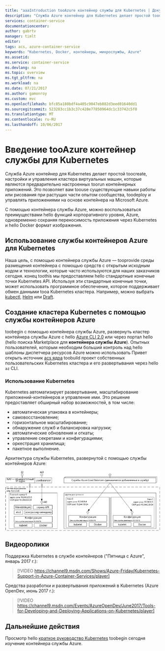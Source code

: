 ```yaml
---
title: "aaaIntroduction tooAzure контейнер службы для Kubernetes | Документы Microsoft"
description: "Служба Azure контейнер для Kubernetes делает простой toodeploy и управлять приложениями на основе контейнера в Azure."
services: container-service
documentationcenter: 
author: gabrtv
manager: timlt
editor: 
tags: acs, azure-container-service
keywords: "Kubernetes, Docker, контейнеры, микрослужбы, Azure"
ms.assetid: 
ms.service: container-service
ms.devlang: na
ms.topic: overview
ms.tgt_pltfrm: na
ms.workload: na
ms.date: 07/21/2017
ms.author: gamonroy
ms.custom: mvc
ms.openlocfilehash: bfc85a180bdf4a405c9047eb882d3eed01640dd1
ms.sourcegitcommit: 523283cc1b3c37c428e77850964dc1c33742c5f0
ms.translationtype: MT
ms.contentlocale: ru-RU
ms.lasthandoff: 10/06/2017
---
```

# <a name="introduction-tooazure-container-service-for-kubernetes"></a>Введение tooAzure контейнер службы для Kubernetes
Служба Azure контейнер для Kubernetes делает простой toocreate, настройки и управления кластера виртуальных машин, которые являются предварительно настроенных toorun контейнерных приложений. Это позволяет вам toouse существующие навыки работы или рисования при растущих части опытом сообщества, toodeploy и управлять приложениями на основе контейнера на Microsoft Azure.

С помощью контейнера службы Azure, можно воспользоваться преимуществами hello функций корпоративного уровня, Azure, одновременно сохраняя переносимость приложения через Kubernetes и hello Docker формат изображения.

## <a name="using-azure-container-service-for-kubernetes"></a>Использование службы контейнеров Azure для Kubernetes
Наша цель, с помощью контейнера службы Azure — tooprovide среды размещения контейнера с помощью средств с открытым исходным кодом и технологии, которые часто используются для наших заказчиков сегодня. конец toothis мы предоставляем hello стандартные конечные точки Kubernetes API. Используя эти стандартные конечные точки, может использовать программное обеспечение, которое поддерживает обмен данными tooa Kubernetes кластера. Например, можно выбрать [kubectl](https://kubernetes.io/docs/user-guide/kubectl-overview/), [Helm](https://helm.sh/) или [Draft](https://github.com/Azure/draft).

## <a name="creating-a-kubernetes-cluster-using-azure-container-service"></a>Создание кластера Kubernetes с помощью службы контейнеров Azure
toobegin с помощью контейнера службы Azure, развернуть кластер контейнера службы Azure с hello [Azure CLI 2.0](container-service-kubernetes-walkthrough.md) или через портал hello (hello поиска Marketplace для **контейнера службы Azure**). Опытных пользователей, которым необходим больший контроль над hello шаблоны диспетчера ресурсов Azure можно использовать Привет открыть источник [acs ядра](https://github.com/Azure/acs-engine) toobuild проект собственных пользовательских Kubernetes кластера и его развертывания через hello `az` CLI.

### <a name="using-kubernetes"></a>Использование Kubernetes
Kubernetes автоматизирует развертывание, масштабирование приложений-контейнеров и управление ими. Это решение предоставляет обширный набор возможностей, в том числе:
* автоматическая упаковка в контейнеры;
* самовосстановление;
* горизонтальное масштабирование;
* обнаружение служб и балансировка нагрузки;
* автоматические обновления и откаты;
* управление секретами и конфигурациями;
* оркестрация хранилища;
* пакетное выполнение.

Архитектура службы Kubernetes, развернутой с помощью службы контейнеров Azure:

![Служба Azure контейнера настроен toouse Kubernetes.](media/acs-intro/kubernetes.png)

## <a name="videos"></a>Видеоролики

Поддержка Kubernetes в службе контейнеров ("Пятница с Azure", январь 2017 г.):

> [!VIDEO https://channel9.msdn.com/Shows/Azure-Friday/Kubernetes-Support-in-Azure-Container-Services/player]
>
>

Средства разработки и развертывания приложений в Kubernetes (Azure OpenDev, июнь 2017 г.):

> [!VIDEO https://channel9.msdn.com/Events/AzureOpenDev/June2017/Tools-for-Developing-and-Deploying-Applications-on-Kubernetes/player]
>
>

## <a name="next-steps"></a>Дальнейшие действия

Просмотр hello [краткое руководство Kubernetes](container-service-kubernetes-walkthrough.md) toobegin сегодня изучение контейнера службы Azure.
